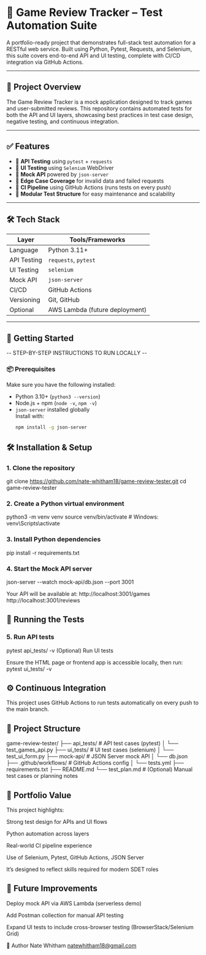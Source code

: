 # 🧪 Game Review Tracker – Test Automation Suite

A portfolio-ready project that demonstrates full-stack test automation for a RESTful web service. Built using Python, Pytest, Requests, and Selenium, this suite covers end-to-end API and UI testing, complete with CI/CD integration via GitHub Actions.

---

## 📌 Project Overview

The Game Review Tracker is a mock application designed to track games and user-submitted reviews. This repository contains automated tests for both the API and UI layers, showcasing best practices in test case design, negative testing, and continuous integration.

---

## ✅ Features

- 🔹 **API Testing** using `pytest` + `requests`
- 🔹 **UI Testing** using `Selenium` WebDriver
- 🔹 **Mock API** powered by `json-server`
- 🔹 **Edge Case Coverage** for invalid data and failed requests
- 🔹 **CI Pipeline** using GitHub Actions (runs tests on every push)
- 🔹 **Modular Test Structure** for easy maintenance and scalability

---

## 🛠 Tech Stack

| Layer         | Tools/Frameworks                   |
|--------------|------------------------------------|
| Language      | Python 3.11+                       |
| API Testing   | `requests`, `pytest`               |
| UI Testing    | `selenium`                         |
| Mock API      | `json-server`                      |
| CI/CD         | GitHub Actions                     |
| Versioning    | Git, GitHub                        |
| Optional      | AWS Lambda (future deployment)     |

---

## 🚀 Getting Started

-- STEP-BY-STEP INSTRUCTIONS TO RUN LOCALLY --

### 📦 Prerequisites

Make sure you have the following installed:

- Python 3.10+ (`python3 --version`)
- Node.js + npm (`node -v`, `npm -v`)
- `json-server` installed globally  
  Install with:
  ```bash
  npm install -g json-server

## 🛠 Installation & Setup
### 1. Clone the repository

git clone https://github.com/nate-whitham18/game-review-tester.git
cd game-review-tester

### 2. Create a Python virtual environment

python3 -m venv venv
source venv/bin/activate    # Windows: venv\Scripts\activate

### 3. Install Python dependencies

pip install -r requirements.txt

### 4. Start the Mock API server

json-server --watch mock-api/db.json --port 3001

Your API will be available at:
http://localhost:3001/games
http://localhost:3001/reviews

## 🧪 Running the Tests
### 5. Run API tests

pytest api_tests/ -v
(Optional) Run UI tests

Ensure the HTML page or frontend app is accessible locally, then run:
pytest ui_tests/ -v

## ⚙️ Continuous Integration
This project uses GitHub Actions to run tests automatically on every push to the main branch.

## 📁 Project Structure
game-review-tester/
├── api_tests/               # API test cases (pytest)
│   └── test_games_api.py
├── ui_tests/                # UI test cases (selenium)
│   └── test_ui_form.py
├── mock-api/                # JSON Server mock API
│   └── db.json
├── .github/workflows/       # GitHub Actions config
│   └── tests.yml
├── requirements.txt
├── README.md
└── test_plan.md             # (Optional) Manual test cases or planning notes

## 📌 Portfolio Value
This project highlights:

Strong test design for APIs and UI flows

Python automation across layers

Real-world CI pipeline experience

Use of Selenium, Pytest, GitHub Actions, JSON Server

It’s designed to reflect skills required for modern SDET roles

## 🧠 Future Improvements
Deploy mock API via AWS Lambda (serverless demo)

Add Postman collection for manual API testing

Expand UI tests to include cross-browser testing (BrowserStack/Selenium Grid)

👤 Author
Nate Whitham
natewhitham18@gmail.com

